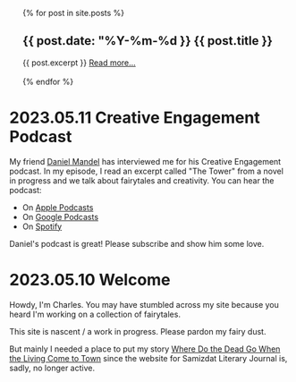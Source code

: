 <ul>
  {% for post in site.posts %}
  <h2>{{ post.date: "%Y-%m-%d }} {{ post.title }}</h2>
  {{ post.excerpt }}
  <a href="{{ post.url }}">Read more...</a>
  <br />
  <br />
  {% endfor %}
</ul>


# 2023.05.11 Creative Engagement Podcast

My friend [Daniel Mandel](https://www.danielrmandel.com/) has interviewed me for his Creative Engagement podcast. In my episode, I read an excerpt called "The Tower" from a novel in progress and we talk about fairytales and creativity. You can hear the podcast:

- On [Apple Podcasts](https://podcasts.apple.com/us/podcast/creative-engagement-podcast/id1604629717?i=1000612594512)
- On [Google Podcasts](https://podcasts.google.com/feed/aHR0cHM6Ly9mZWVkcy5idXp6c3Byb3V0LmNvbS8xODk3MDM3LnJzcw/episode/QnV6enNwcm91dC0xMjcyOTIyMQ)
- On [Spotify](https://open.spotify.com/episode/65nPJa2b3K8gEViQ6GCTsk?si=EAGhQsEJSZ6hJ-NOMk8u_A)

Daniel's podcast is great! Please subscribe and show him some love.

# 2023.05.10 Welcome

Howdy, I'm Charles. You may have stumbled across my site because you heard I'm working on a collection of fairytales.

This site is nascent / a work in progress. Please pardon my fairy dust.

But mainly I needed a place to put my story [Where Do the Dead Go When the Living Come to Town](wdtdg.md) since the website for Samizdat Literary Journal is, sadly, no longer active.
